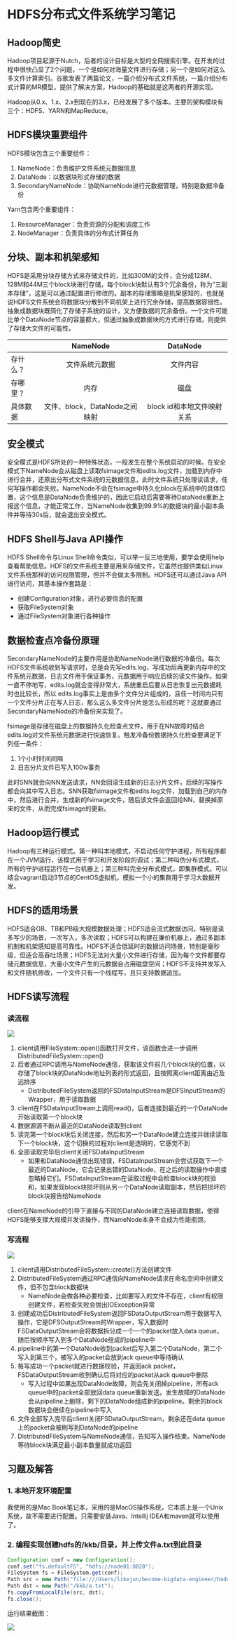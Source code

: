 # HDFS分布式文件系统学习笔记

## Hadoop简史

Hadoop项目起源于Nutch，后者的设计目标是大型的全网搜索引擎。在开发的过程中很快凸显了2个问题，一个是如何对海量文件进行存储；另一个是如何对这么多文件计算索引。谷歌发表了两篇论文，一篇介绍分布式文件系统，一篇介绍分布式计算的MR模型，提供了解决方案，Hadoop的基础就是这两者的开源实现。

Hadoop从0.x、1.x、2.x到现在的3.x，已经发展了多个版本。主要的架构模块有三个：HDFS、YARN和MapReduce。

## HDFS模块重要组件

HDFS模块包含三个重要组件：

1. NameNode：负责维护文件系统元数据信息
2. DataNode：以数据块形式存储的数据
3. SecondaryNameNode：协助NameNode进行元数据管理，特别是数据冷备份

Yarn包含两个重要组件：

1. ResourceManager：负责资源的分配和调度工作
2. NodeManager：负责具体的分布式计算任务

## 分块、副本和机架感知

HDFS是采用分块存储方式来存储文件的，比如300M的文件，会分成128M、128M和44M三个block块进行存储，每个block块默认有3个冗余备份，称为“三副本存储”，这是可以通过配置进行修改的。副本的存储策略是机架感知的，也就是说HDFS文件系统会将数据块分散到不同机架上进行冗余存储，提高数据容错性。抽象成数据块既简化了存储子系统的设计，又方便数据的冗余备份。一个文件可能比单个DataNode节点的容量都大，但通过抽象成数据块的方式进行存储，则提供了存储大文件的可能性。

|          |           NameNode            |          DataNode          |
| -------- | :---------------------------: | :------------------------: |
| 存什么？ |        文件系统元数据         |          文件内容          |
| 存哪里？ |             内存              |            磁盘            |
| 具体数据 | 文件、block，DataNode之间映射 | block id和本地文件映射关系 |

## 安全模式

安全模式是HDFS所处的一种特殊状态，一般发生在整个系统启动的时候。在安全模式下NameNode会从磁盘上读取fsimage文件和edits.log文件，加载到内存中进行合并，还原出分布式文件系统的元数据信息，此时文件系统只处理读请求，任何写操作都会失败。NameNode不会在fsimage中持久化block在系统中的具体位置，这个信息是DataNode负责维护的，因此它启动后需要等待DataNode重新上报这个信息，才能正常工作，当NameNode收集到99.9%的数据块的最小副本条件并等待30s后，就会退出安全模式。

## HDFS Shell与Java API操作

HDFS Shell命令与Linux Shell命令类似，可以举一反三地使用，要学会使用help查看帮助信息。HDFS的文件系统主要是用来存储文件，它虽然也提供类似Linux文件系统那样的访问权限管理，但并不会做太多限制。HDFS还可以通过Java API进行访问，其基本操作套路是：

* 创建Configuration对象，进行必要信息的配置
* 获取FileSystem对象
* 通过FileSystem对象进行各种操作

## 数据检查点冷备份原理

SecondaryNameNode的主要作用是协助NameNode进行数据的冷备份。每次HDFS文件系统收到写请求时，总是会先写edits.log，写成功后再更新内存中的文件系统元数据，日志文件用于保证事务，元数据用于响应后续的读文件操作。如果一直不停地写，edits.log就会变得非常大，系统重启后要从日志恢复出元数据耗时也比较长，所以 edits.log事实上是由多个文件分片组成的，且任一时间内只有一个文件分片正在写入日志，那么这么多文件分片是怎么形成的呢？这就要通过SecondaryNameNode的冷备份来实现了。

fsimage是存储在磁盘上的数据持久化检查点文件，用于在NN故障时结合edits.log对文件系统元数据进行快速恢复。触发冷备份数据持久化检查要满足下列任一条件：

1. 1个小时时间间隔
2. 日志分片文件已写入100w事务

此时SNN就会向NN发送请求，NN会回滚生成新的日志分片文件，后续的写操作都会向其中写入日志。SNN获取fsimage文件和edits.log文件，加载到自己的内存中，然后进行合并，生成新的fsimage文件，随后该文件会返回给NN，替换掉原来的文件，从而完成fsimage的更新。

## Hadoop运行模式

Hadoop有三种运行模式。第一种叫本地模式，不启动任何守护进程，所有程序都在一个JVM运行，该模式用于学习和开发阶段的调试；第二种叫伪分布式模式，所有的守护进程运行在一台机器上；第三种叫完全分布式模式，即集群模式。可以结合vagrant启动3节点的CentOS虚拟机，模拟一个小的集群用于学习大数据开发。

## HDFS的适用场景

HDFS适合GB、TB和PB级大规模数据处理；HDFS适合流式数据访问，特别是读多写少的场景，一次写入，多次读取；HDFS可以构建在廉价机器上，通过多副本机制和机架感知提高可靠性。HDFS不适合低延时的数据访问场景，特别是毫秒级，但适合高吞吐场景；HDFS无法对大量小文件进行存储，因为每个文件都要存储元数据信息，大量小文件产生的元数据会占用磁盘空间；HDFS不支持并发写入和文件随机修改，一个文件只有一个线程写，且只支持数据追加。

## HDFS读写流程

### 读流程

![](assets/hdfs_read.png)

1. client调用FileSystem::open()函数打开文件，该函数会进一步调用DistributedFileSystem::open()
2. 后者通过RPC调用与NameNode通信，获取该文件前几个block块的位置，以存储了block块的DataNode地址列表的形式返回，且按照离client距离由近及远排序
   * DistributedFileSystem返回的FSDataInputStream是DFSInputStream的Wrapper，用于读取数据
3. client在FSDataInputStream上调用read()，后者连接到最近的一个DataNode开始读取第一个block块
4. 数据源源不断从最近的DataNode读取到client
5. 读完第一个block块后关闭连接，然后和另一个DataNode建立连接并继续读取下一个block块，这个切换的过程对client是透明的，它感觉不到
6. 全部读取完毕后client关闭FSDataInputStream
   * 如果和DataNode通信出现错误，FSDataInputStream会尝试获取下一个最近的DataNode，它会记录出错的DataNode，在之后的读取操作中直接忽略掉它们。FSDataInputStream在读取过程中会检查block块的校验和，如果发现block块损坏则从另一个DataNode读取副本，然后把损坏的block块报告给NameNode

client在NameNode的引导下直接与不同的DataNode建立连接读取数据，使得HDFS能够支撑大规模并发读操作，而NameNode本身不会成为性能瓶颈。

### 写流程

![](./assets/hdfs_write.png)

1. client调用DistributedFileSystem::create()方法创建文件
2. DistributedFileSystem通过RPC通信向NameNode请求在命名空间中创建文件，但不包含block数据块
   * NameNode会做各种必要检查，比如要写入的文件不存在，client有权限创建文件，若检查失败会抛出IOException异常
3. 创建成功后DistributedFileSystem返回FSDataOutputStream用于数据写入操作，它是DFSOutputStream的Wrapper，写入数据时FSDataOutputStream会将数据拆分成一个一个的packet放入data queue，随后按顺序写入到多个DataNode组成的pipeline中
4. pipeline中的第一个DataNode收到packet后写入第二个DataNode，第二个写入到第三个，被写入的packet会放到ack queue中等待确认
5. 每写成功一个packet就进行数据校验，并返回ack packet，FSDataOutputStream收到确认后将对应的packet从ack queue中删除
   * 写入过程中如果出现DataNode故障，则会先关闭掉pipeline，所有ack queue中的packet全部放回data queue重新发送。发生故障的DataNode会从pipeline上删除，剩下的DataNode组成新的pipeline。剩余的block数据块会继续在pipeline中写入
6. 文件全部写入完毕后client关闭FSDataOutputStream，剩余还在data queue上的packet会被刷写到DataNode的pipeline
7. DistributedFileSystem与NameNode通信，告知写入操作结束。NameNode等待block块满足最小副本数量就成功返回

## 习题及解答

### 1. 本地开发环境配置

我使用的是Mac Book笔记本，采用的是MacOS操作系统，它本质上是一个Unix系统，故不需要进行配置。只需要安装Java、Intellij IDEA和maven就可以使用了。

### 2. 编程实现创建hdfs的/kkb/目录，并上传文件a.txt到此目录

```java
Configuration conf = new Configuration();
conf.set("fs.defaultFS", "hdfs://node01:8020");
FileSystem fs = FileSystem.get(conf);
Path src = new Path("file:///Users/likejun/become-bigdata-engineer/hadoop/hdfs/a.txt");
Path dst = new Path("/kkb/a.txt");
fs.copyFromLocalFile(src, dst);
fs.close();
```

运行结果截图：

![](./assets/result.png)
